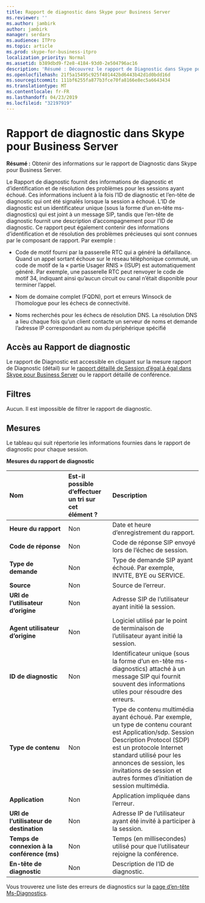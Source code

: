 ```yaml
---
title: Rapport de diagnostic dans Skype pour Business Server
ms.reviewer: ''
ms.author: jambirk
author: jambirk
manager: serdars
ms.audience: ITPro
ms.topic: article
ms.prod: skype-for-business-itpro
localization_priority: Normal
ms.assetid: b389dbd9-f2e8-4184-93d0-2e504796ac16
description: 'Résumé : Découvrez le rapport de Diagnostic dans Skype pour Business Server.'
ms.openlocfilehash: 21f5a15495c925f401442bd6443b42d1d0bdd16d
ms.sourcegitcommit: 111bf6255fa877b3fce70fa8166e8ec5a6643434
ms.translationtype: MT
ms.contentlocale: fr-FR
ms.lasthandoff: 04/23/2019
ms.locfileid: "32197919"
---
```

# <a name="diagnostic-report-in-skype-for-business-server"></a>Rapport de diagnostic dans Skype pour Business Server
 
**Résumé :** Obtenir des informations sur le rapport de Diagnostic dans Skype pour Business Server.
  
Le Rapport de diagnostic fournit des informations de diagnostic et d’identification et de résolution des problèmes pour les sessions ayant échoué. Ces informations incluent à la fois l’ID de diagnostic et l’en-tête de diagnostic qui ont été signalés lorsque la session a échoué. L’ID de diagnostic est un identificateur unique (sous la forme d’un en-tête ms-diagnostics) qui est joint à un message SIP, tandis que l’en-tête de diagnostic fournit une description d’accompagnement pour l’ID de diagnostic. Ce rapport peut également contenir des informations d’identification et de résolution des problèmes précieuses qui sont connues par le composant de rapport. Par exemple :
  
- Code de motif fourni par la passerelle RTC qui a généré la défaillance. Quand un appel sortant échoue sur le réseau téléphonique commuté, un code de motif de la « partie Usager RNIS » (ISUP) est automatiquement généré. Par exemple, une passerelle RTC peut renvoyer le code de motif 34, indiquant ainsi qu’aucun circuit ou canal n’était disponible pour terminer l’appel.
    
- Nom de domaine complet (FQDN), port et erreurs Winsock de l’homologue pour les échecs de connectivité.
    
- Noms recherchés pour les échecs de résolution DNS. La résolution DNS a lieu chaque fois qu’un client contacte un serveur de noms et demande l’adresse IP correspondant au nom du périphérique spécifié
    
## <a name="accessing-the-diagnostic-report"></a>Accès au Rapport de diagnostic

Le rapport de Diagnostic est accessible en cliquant sur la mesure rapport de Diagnostic (détail) sur le [rapport détaillé de Session d’égal à égal dans Skype pour Business Server](peer-to-peer-session-detail-report.md) ou le rapport détaillé de conférence.
  
## <a name="filters"></a>Filtres

Aucun. Il est impossible de filtrer le rapport de diagnostic.
  
## <a name="metrics"></a>Mesures

Le tableau qui suit répertorie les informations fournies dans le rapport de diagnostic pour chaque session.
  
**Mesures du rapport de diagnostic**

|**Nom**|**Est-il possible d’effectuer un tri sur cet élément ?**|**Description**|
|:-----|:-----|:-----|
|**Heure du rapport** <br/> |Non  <br/> |Date et heure d’enregistrement du rapport.  <br/> |
|**Code de réponse** <br/> |Non  <br/> |Code de réponse SIP envoyé lors de l’échec de session.  <br/> |
|**Type de demande** <br/> |Non  <br/> |Type de demande SIP ayant échoué. Par exemple, INVITE, BYE ou SERVICE.  <br/> |
|**Source** <br/> |Non  <br/> |Source de l’erreur.  <br/> |
|**URI de l’utilisateur d’origine** <br/> |Non  <br/> |Adresse SIP de l’utilisateur ayant initié la session.  <br/> |
|**Agent utilisateur d’origine** <br/> |Non  <br/> |Logiciel utilisé par le point de terminaison de l’utilisateur ayant initié la session.  <br/> |
|**ID de diagnostic** <br/> |Non  <br/> |Identificateur unique (sous la forme d’un en-tête ms-diagnostics) attaché à un message SIP qui fournit souvent des informations utiles pour résoudre des erreurs.  <br/> |
|**Type de contenu** <br/> |Non  <br/> |Type de contenu multimédia ayant échoué. Par exemple, un type de contenu courant est Application/sdp. Session Description Protocol (SDP) est un protocole Internet standard utilisé pour les annonces de session, les invitations de session et autres formes d’initiation de session multimédia.  <br/> |
|**Application** <br/> |Non  <br/> |Application impliquée dans l’erreur.  <br/> |
|**URI de l’utilisateur de destination** <br/> |Non  <br/> |Adresse IP de l’utilisateur ayant été invité à participer à la session.  <br/> |
|**Temps de connexion à la conférence (ms)** <br/> |Non  <br/> |Temps (en millisecondes) utilisé pour que l’utilisateur rejoigne la conférence.  <br/> |
|**En-tête de diagnostic** <br/> |Non  <br/> |Description de l’ID de diagnostic.  <br/> |
   
Vous trouverez une liste des erreurs de diagnostics sur la [page d’en-tête Ms-Diagnostics](https://msdn.microsoft.com/en-us/library/gg132446%28v=office.12%29.aspx).
  

